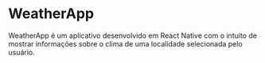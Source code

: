 # WeatherApp
WeatherApp é um aplicativo desenvolvido em React Native com o intuito de mostrar informações sobre o clima de uma localidade selecionada pelo usuário.
